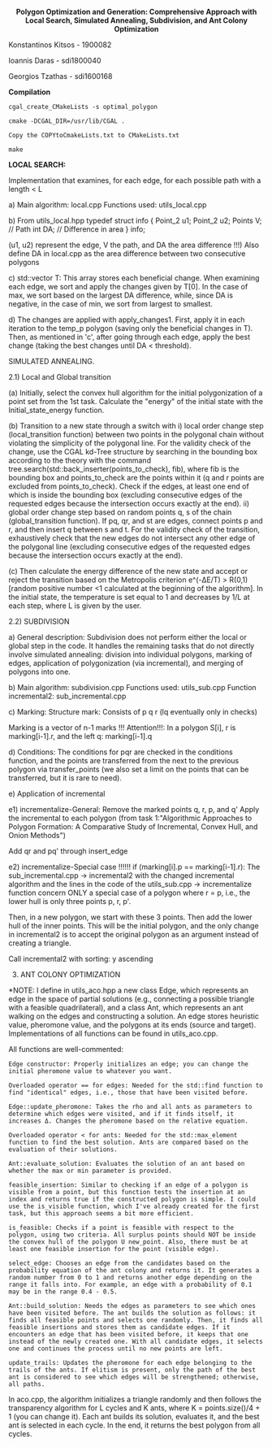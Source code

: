 **<p align = center>Polygon Optimization and Generation: Comprehensive Approach with Local Search, Simulated Annealing, Subdivision, and Ant Colony Optimization**

Konstantinos Kitsos - 1900082

Ioannis Daras - sdi1800040

Georgios Tzathas - sdi1600168
            
**Compilation**

    cgal_create_CMakeLists -s optimal_polygon

    cmake -DCGAL_DIR=/usr/lib/CGAL .

    Copy the COPYtoCmakeLists.txt to CMakeLists.txt

    make

**LOCAL SEARCH:**

Implementation that examines, for each edge, for each possible path with a length < L

a) Main algorithm: local.cpp
Functions used: utils_local.cpp

b) From utils_local.hpp
     typedef struct info {
     Point_2 u1;
     Point_2 u2;
     Points V; // Path
     int DA; // Difference in area
     } info;

(u1, u2) represent the edge, V the path, and DA the area difference
!!!) Also define DA in local.cpp as the area difference between two consecutive polygons

c) std::vector<info> T:
This array stores each beneficial change. When examining each edge, we sort and apply the changes given by T[0]. In the case of max, we sort based on the largest DA difference, while, since DA is negative, in the case of min, we sort from largest to smallest.

d) The changes are applied with apply_changes1. First, apply it in each iteration to the temp_p polygon (saving only the beneficial changes in T). Then, as mentioned in 'c', after going through each edge, apply the best change (taking the best changes until DA < threshold).

SIMULATED ANNEALING.

2.1) Local and Global transition

(a) Initially, select the convex hull algorithm for the initial polygonization of a point set from the 1st task. Calculate the "energy" of the initial state with the Initial_state_energy function.

(b) Transition to a new state through a switch with
i) local order change step (local_transition function) between two points in the polygonal chain without violating the simplicity of the polygonal line. For the validity check of the change, use the CGAL kd-Tree structure by searching in the bounding box according to the theory with the command tree.search(std::back_inserter(points_to_check), fib), where fib is the bounding box and points_to_check are the points within it (q and r points are excluded from points_to_check). Check if the edges, at least one end of which is inside the bounding box (excluding consecutive edges of the requested edges because the intersection occurs exactly at the end).
ii) global order change step based on random points q, s of the chain (global_transition function). If pq, qr, and st are edges, connect points p and r, and then insert q between s and t. For the validity check of the transition, exhaustively check that the new edges do not intersect any other edge of the polygonal line (excluding consecutive edges of the requested edges because the intersection occurs exactly at the end).

(c) Then calculate the energy difference of the new state and accept or reject the transition based on the Metropolis criterion e^(-ΔE/T) > R(0,1) [random positive number <1 calculated at the beginning of the algorithm]. In the initial state, the temperature is set equal to 1 and decreases by 1/L at each step, where L is given by the user.

2.2) SUBDIVISION

a) General description: Subdivision does not perform either the local or global step in the code. It handles the remaining tasks that do not directly involve simulated annealing: division into individual polygons, marking of edges, application of polygonization (via incremental), and merging of polygons into one.

b) Main algorithm: subdivision.cpp
Functions used: utils_sub.cpp
Function incremental2: sub_incremental.cpp

c) Marking:
Structure mark:
Consists of p q r (lq eventually only in checks)

Marking is a vector of n-1 marks
!!! Attention!!!: In a polygon S[i], r is marking[i-1].r, and the left q: marking[i-1].q

d) Conditions:
The conditions for pqr are checked in the conditions function, and the points are transferred from the next to the previous polygon via transfer_points (we also set a limit on the points that can be transferred, but it is rare to need).

e) Application of incremental

e1) incrementalize-General:
Remove the marked points q, r, p, and q'
Apply the incremental to each polygon (from task 1:"Algorithmic Approaches to Polygon Formation: A Comparative Study of Incremental, Convex Hull, and Onion Methods")

Add qr and pq' through insert_edge

e2) incrementalize-Special case !!!!!! if (marking[i].p == marking[i-1].r):
The sub_incremental.cpp -> incremental2 with the changed incremental algorithm and the lines in the code of the utils_sub.cpp -> incrementalize function concern ONLY a special case of a polygon where r = p, i.e., the lower hull is only three points p, r, p'.

Then, in a new polygon, we start with these 3 points. Then add the lower hull of the inner points. This will be the initial polygon, and the only change in incremental2 is to accept the original polygon as an argument instead of creating a triangle.

Call incremental2 with sorting: y ascending

3) ANT COLONY OPTIMIZATION

*NOTE: I define in utils_aco.hpp a new class Edge, which represents an edge in the space of partial solutions (e.g., connecting a possible triangle with a feasible quadrilateral), and a class Ant, which represents an ant walking on the edges and constructing a solution. An edge stores heuristic value, pheromone value, and the polygons at its ends (source and target). Implementations of all functions can be found in utils_aco.cpp.

All functions are well-commented:

    Edge constructor: Properly initializes an edge; you can change the initial pheromone value to whatever you want.

    Overloaded operator == for edges: Needed for the std::find function to find "identical" edges, i.e., those that have been visited before.

    Edge::update_pheromone: Takes the rho and all ants as parameters to determine which edges were visited, and if it finds itself, it increases Δ. Changes the pheromone based on the relative equation.

    Overloaded operator < for ants: Needed for the std::max_element function to find the best solution. Ants are compared based on the evaluation of their solutions.

    Ant::evaluate_solution: Evaluates the solution of an ant based on whether the max or min parameter is provided.

    feasible_insertion: Similar to checking if an edge of a polygon is visible from a point, but this function tests the insertion at an index and returns true if the constructed polygon is simple. I could use the is_visible function, which I've already created for the first task, but this approach seems a bit more efficient.

    is_feasible: Checks if a point is feasible with respect to the polygon, using two criteria. All surplus points should NOT be inside the convex hull of the polygon U new_point. Also, there must be at least one feasible insertion for the point (visible edge).

    select_edge: Chooses an edge from the candidates based on the probability equation of the ant colony and returns it. It generates a random number from 0 to 1 and returns another edge depending on the range it falls into. For example, an edge with a probability of 0.1 may be in the range 0.4 - 0.5.

    Ant::build_solution: Needs the edges as parameters to see which ones have been visited before. The ant builds the solution as follows: it finds all feasible points and selects one randomly. Then, it finds all feasible insertions and stores them as candidate edges. If it encounters an edge that has been visited before, it keeps that one instead of the newly created one. With all candidate edges, it selects one and continues the process until no new points are left.

    update_trails: Updates the pheromone for each edge belonging to the trails of the ants. If elitism is present, only the path of the best ant is considered to see which edges will be strengthened; otherwise, all paths.

In aco.cpp, the algorithm initializes a triangle randomly and then follows the transparency algorithm for L cycles and K ants, where K = points.size()/4 + 1 (you can change it). Each ant builds its solution, evaluates it, and the best ant is selected in each cycle. In the end, it returns the best polygon from all cycles.
